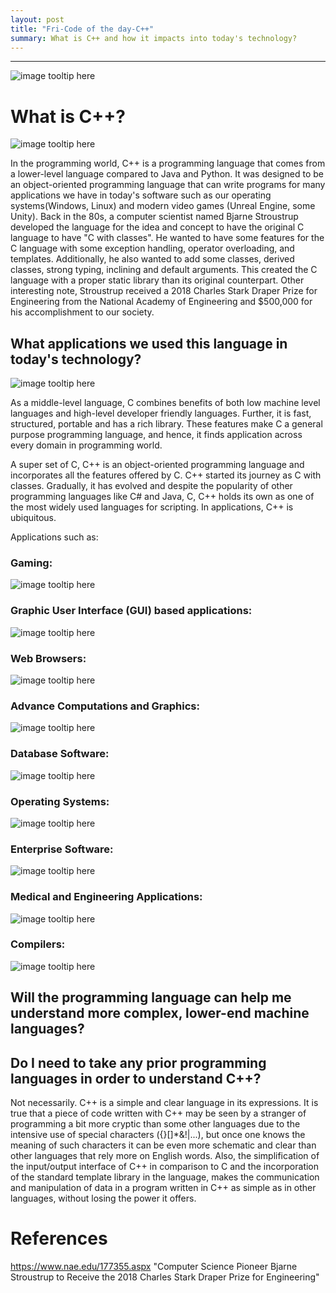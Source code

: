 ```yaml
---
layout: post
title: "Fri-Code of the day-C++"
summary: What is C++ and how it impacts into today's technology?
---
```

---

![image tooltip here](/assets/img/CPP.gif)

# What is C++?
![image tooltip here](/assets/img/Cplusplus.png)


In the programming world, C++ is a programming language that comes from a lower-level language compared to Java and Python. It was designed to be an object-oriented programming language that can write programs for many applications we have in today's software such as our operating systems(Windows, Linux) and modern video games (Unreal Engine, some Unity).  Back in the 80s, a computer scientist named Bjarne 
Stroustrup developed the language for the idea and concept to have the original C language to have "C with classes". He wanted to have some features for the C language with  some exception handling, operator overloading, and templates. Additionally, he also wanted to add some classes, derived classes, strong typing, inclining and default arguments. This created the C language with a proper static library than its original counterpart. Other interesting note, Stroustrup received a 2018 Charles Stark Draper Prize for Engineering from the National Academy of Engineering and $500,000 for his accomplishment to our society.



## What applications we used this language in today's technology?
![image tooltip here](/assets/img/cpp-features1.png)

As a middle-level language, C combines benefits of both low machine level languages and high-level developer friendly languages. Further, it is fast, structured, portable and has a rich library. These features make C a general purpose programming language, and hence, it finds application across every domain in programming world.

A super set of C, C++ is an object-oriented programming language and incorporates all the features offered by C. C++ started its journey as C with classes. Gradually, it has evolved and despite the popularity of other programming languages like C# and Java, C, C++ holds its own as one of the most widely used languages for scripting. In applications, C++ is ubiquitous.

Applications such as:

### Gaming:


![image tooltip here](/assets/img/image.gif)

###  Graphic User Interface (GUI) based applications:


![image tooltip here](/assets/img/gdbgui_animation.gif)

###  Web Browsers:

![image tooltip here](/assets/img/favorites.gif)

### Advance Computations and Graphics:

![image tooltip here](/assets/img/Graphics.gif)
###  Database Software:

![image tooltip here](/assets/img/gdb-many-windows.gif)
###  Operating Systems:

![image tooltip here](/assets/img/windows-os.gif)

###  Enterprise Software:

![image tooltip here](/assets/img/Enterprise.gif)

###  Medical and Engineering Applications:

![image tooltip here](/assets/img/1_M2xXPJrenLuvHtizg42X9g.gif)

###  Compilers:


![image tooltip here](1_M2xXPJrenLuvHtizg42X9g.gif)
## Will the programming language can help me understand more complex, lower-end machine languages?
## Do I need to take any prior programming languages in order to understand C++?
Not necessarily. C++ is a simple and clear language in its expressions. It is true that a piece of code written with C++ may be seen by a stranger of programming a bit more cryptic than some other languages due to the intensive use of special characters ({}[]*&!|...), but once one knows the meaning of such characters it can be even more schematic and clear than other languages that rely more on English words.
Also, the simplification of the input/output interface of C++ in comparison to C and the incorporation of the standard template library in the language, makes the communication and manipulation of data in a program written in C++ as simple as in other languages, without losing the power it offers.



# References
https://www.nae.edu/177355.aspx "Computer Science Pioneer Bjarne Stroustrup to Receive the 2018 Charles Stark Draper Prize for Engineering"

